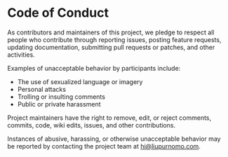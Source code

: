 # Code of Conduct

As contributors and maintainers of this project, we pledge to respect all people who contribute through reporting issues, posting feature requests, updating documentation, submitting pull requests or patches, and other activities.

Examples of unacceptable behavior by participants include:

- The use of sexualized language or imagery
- Personal attacks
- Trolling or insulting comments
- Public or private harassment

Project maintainers have the right to remove, edit, or reject comments, commits, code, wiki edits, issues, and other contributions.

Instances of abusive, harassing, or otherwise unacceptable behavior may be reported by contacting the project team at hi@liupurnomo.com.
